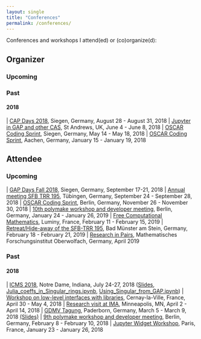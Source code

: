 ```yaml
---
layout: single
title: "Conferences"
permalink: /conferences/
---
```


Conferences and workshops I attend(ed) or (co)organize(d):

## Organizer

### Upcoming

### Past

#### 2018

| [CAP Days 2018](https://homalg-project.github.io/capdays-2018/), Siegen, Germany, August 28 - August 31, 2018
| [Jupyter in GAP and other CAS](http://gapdays.de/gap-jupyter-days2018/), St Andrews, UK, June 4 - June 8, 2018
| [OSCAR Coding Sprint](https://oscar.computeralgebra.de/meetings/Meeting-5-2018/), Siegen, Germany, May 14 - May 18, 2018
| [OSCAR Coding Sprint](https://oscar.computeralgebra.de/meetings/Meeting-1-2018/), Aachen, Germany, January 15 - January 19, 2018

## Attendee

### Upcoming

| [GAP Days Fall 2018](www.gapdays.de/gapdays2018-fall/), Siegen, Germany, September 17-21, 2018
| [Annual meeting SFB TRR 195](http://www.math.uni-tuebingen.de/arbeitsbereiche/geometrie/annual-meeting-sfb-trr-195-1), Tübingen, Germany, September 24 - September 28, 2018
| [OSCAR Coding Sprint](https://oscar.computeralgebra.de/meetings/Meeting-11-2018/), Berlin, Germany, November 26 - November 30, 2018
| [10th polymake workshop and developer meeting](https://polymake.org/doku.php/workshops), Berlin, Germany, January 24 - January 26, 2019
| [Free Computational Mathematics](https://conferences.cirm-math.fr/1978.html), Luminy, France, February 11 - February 15, 2019
| [Retreat/Hide-away of the SFB-TRR 195](https://www.computeralgebra.de/sfb/events/), Bad Münster am Stein, Germany, February 18 - February 21, 2019
| [Research in Pairs](https://www.mfo.de/scientific-programme/long-term/research-in-pairs), Mathematisches Forschungsinstitut Oberwolfach, Germany, April 2019

### Past

#### 2018

| [ICMS 2018](http://icms-conference.org/2018/), Notre Dame, Indiana, July 24-27, 2018 ([Slides](../downloads/ICMS2018.pdf), [Julia_coeffs_in_Singular_rings.ipynb](../downloads/Julia_coeffs_in_Singular_rings.ipynb), [Using_Singular_from_GAP.ipynb](../downloads/Using_Singular_from_GAP.ipynb))
| [Workshop on low-level interfaces with libraries](https://github.com/OpenDreamKit/OpenDreamKit/issues/251), Cernay-la-Ville, France, April 30 - May 4, 2018
| [Research visit at IMA](https://ima.umn.edu/2017-2018.2), Minneapolis, MN, April 2 - April 14, 2018
| [GDMV Tagung](http://www.gdmv2018.de/), Paderborn, Germany, March 5 - March 9, 2018 [(Slides)](../downloads/2018_03_06_GDMV2018.pdf)
| [9th polymake workshop and developer meeting](https://polymake.org/doku.php/workshop0218), Berlin, Germany, February 8 - February 10, 2018
| [Jupyter Widget Workshop](https://github.com/OpenDreamKit/OpenDreamKit/issues/246), Paris, France, January 23 - January 26, 2018
